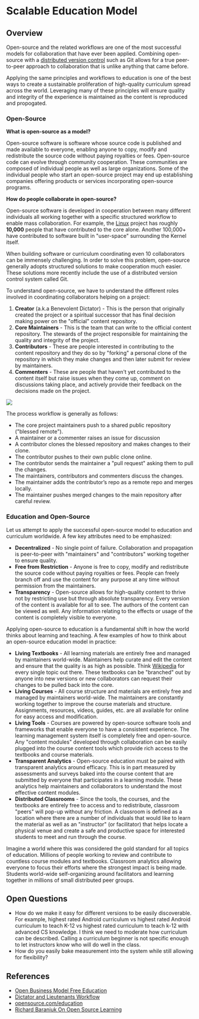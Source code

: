 # Scalable Education Model

## Overview

Open-source and the related workflows are one of the most successful models for collaboration that have ever been applied. Combining open-source with a [distributed version control](http://en.wikipedia.org/wiki/Distributed_revision_control) such as Git allows for a true peer-to-peer approach to collaboration that is unlike anything that came before.

Applying the same principles and workflows to education is one of the best ways to create a sustainable proliferation of high-quality curriculum spread across the world. Leveraging many of these principles will ensure quality and integrity of the experience is maintained as the content is reproduced and propogated.

### Open-Source

**What is open-source as a model?**

Open-source software is software whose source code is published and made available to everyone, enabling anyone to copy, modify and redistribute the source code without paying royalties or fees. Open-source code can evolve through community cooperation. These communities are composed of individual people as well as large organizations. Some of the individual people who start an open-source project may end up establishing companies offering products or services incorporating open-source programs.

**How do people collaborate in open-source?**

Open-source software is developed in cooperation between many different individuals all working together with a specific structured workflow to enable mass collaboration. For example, the [Linux](http://www.linux.com) project has roughly **10,000** people that have contributed to the core alone. Another 100,000+ have contributed to software built in "user-space" surrounding the Kernel itself.

When building software or curriculum coordinating even 10 collaborators can be immensely challenging. In order to solve this problem, open-source generally adopts structured solutions to make cooperation much easier. These solutions more recently include the use of a distributed version control system called Git.

To understand open-source, we have to understand the different roles involved in coordinating collaborators helping on a project:

1. **Creator** (a.k.a Benevolent Dictator) - This is the person that originally created the project or a spiritual successor that has final decision making power on the "official" content repository.
2. **Core Maintainers** - This is the team that can write to the official content repository. The stewards of the project responsible for maintaining the quality and integrity of the project.
3. **Contributors** - These are people interested in contributing to the content repository and they do so by "forking" a personal clone of the repository in which they make changes and then later submit for review by maintainers.
4. **Commenters** - These are people that haven't yet contributed to the content itself but raise issues when they come up, comment on discussions taking place, and actively provide their feedback on the decisions made on the project.

![](http://git-scm.com/book/en/v2/book/05-distributed-git/images/integration-manager.png)

The process workflow is generally as follows:

* The core project maintainers push to a shared public repository ("blessed remote").
* A maintainer or a commenter raises an issue for discussion
* A contributor clones the blessed repository and makes changes to their clone.
* The contributor pushes to their own public clone online.
* The contributor sends the maintainer a "pull request" asking them to pull the changes.
* The maintainers, contributors and commenters discuss the changes.
* The maintainer adds the contributor’s repo as a remote repo and merges locally.
* The maintainer pushes merged changes to the main repository after careful review. 

### Education and Open-Source

Let us attempt to apply the successful open-source model to education and curriculum worldwide. A few key attributes need to be emphasized:

* **Decentralized** - No single point of failure. Collaboration and propagation is peer-to-peer with "maintainers" and "contributors" working together to ensure quality.
* **Free from Restriction** - Anyone is free to copy, modify and redistribute the source code without paying royalties or fees. People can freely branch off and use the content for any purpose at any time without permission from the maintainers.
* **Transparency** - Open-source allows for high-quality content to thrive not by restricting use but through absolute transparency. Every version of the content is available for all to see. The authors of the content can be viewed as well. Any information relating to the effects or usage of the content is completely visible to everyone.

Applying open-source to education is a fundamental shift in how the world thinks about learning and teaching. A few examples of how to think about an open-source education model in practice:

* **Living Textbooks** - All learning materials are entirely free and managed by maintainers world-wide. Maintainers help curate and edit the content and ensure that the quality is as high as possible. Think [Wikipedia](https://en.wikipedia.org/wiki/Main_Page) for every single topic out there. These textbooks can be "branched" out by anyone into new versions or new collaborators can request their changes to be pulled back into the core.
* **Living Courses** - All course structure and materials are entirely free and managed by maintainers world-wide. The maintainers are constantly working together to improve the course materials and structure. Assignments, resources, videos, guides, etc. are all available for online for easy access and modification. 
* **Living Tools** - Courses are powered by open-source software tools and frameworks that enable everyone to have a consistent experience. The learning management system itself is completely free and open-source. Any "content modules" developed through collaboration can be easily plugged into the course content tools which provide rich access to the textbooks and course materials.
* **Transparent Analytics** - Open-source education must be paired with transparent analytics around efficacy. This is in part measured by assessments and surveys baked into the course content that are submitted by everyone that participates in a learning module. These analytics help maintainers and collaborators to understand the most effective content modules.
* **Distributed Classrooms** - Since the tools, the courses, and the textbooks are entirely free to access and to redistribute, classroom "peers" will pop-up without any friction. A classroom is defined as a location where there are a number of individuals that would like to learn the material as well as an "instructor" (or facilitator) that helps locate a physical venue and create a safe and productive space for interested students to meet and run through the course.

Imagine a world where this was considered the gold standard for all topics of education. Millions of people working to review and contribute to countless course modules and textbooks. Classroom analytics allowing everyone to focus their efforts where the strongest impact is being made. Students world-wide self-organizing around facilitators and learning together in millions of small distributed peer groups.

## Open Questions

* How do we make it easy for different versions to be easily discoverable. For example, highest rated Android curriculum vs highest rated Android curriculum to teach K-12 vs highest rated curriculum to teach k-12 with advanced CS knowledge. I think we need to moderate how curriculum can be described. Calling a curriculum beginner is not specific enough to let instructors know who will do well in the class.
* How do you easily bake measurement into the system while still allowing for flexibility?

## References

* [Open Business Model Free Education](http://opensource.com/education/13/10/open-business-model-free-education)
* [Dictator and Lieutenants Workflow](http://git-scm.com/book/en/v2/Distributed-Git-Distributed-Workflows#Dictator-and-Lieutenants-Workflow)
* [opensource.com/education](http://opensource.com/education)
* [Richard Baraniuk On Open Source Learning](http://www.ted.com/talks/richard_baraniuk_on_open_source_learning?language=en)
